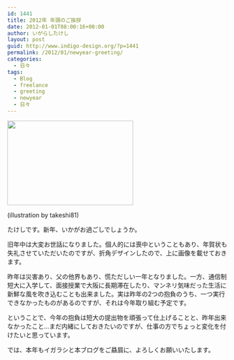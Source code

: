 ```yaml
---
id: 1441
title: 2012年 年頭のご挨拶
date: 2012-01-01T08:00:16+00:00
author: いがらしたけし
layout: post
guid: http://www.indigo-design.org/?p=1441
permalink: /2012/01/newyear-greeting/
categories:
  - 日々
tags:
  - Blog
  - freelance
  - greeting
  - newyear
  - 日々
---
```

[<img src="https://lh5.googleusercontent.com/-xzaSAtatIAk/Tv5q09SXs0I/AAAAAAAAAUg/--NqiokTkIM/s288/120101_newyear.jpg" height="194" width="288" />](https://picasaweb.google.com/lh/photo/StWxHDs7wa2jd7KqL-__WfDUdFBYrKYna69gqCnW--U?feat=embedwebsite)
  
(illustration by takeshi81)

たけしです。新年、いかがお過ごしでしょうか。

旧年中は大変お世話になりました。個人的には喪中ということもあり、年賀状も失礼させていただいたのですが、折角デザインしたので、上に画像を載せておきます。

昨年は災害あり、父の他界もあり、慌ただしい一年となりました。一方、通信制短大に入学して、面接授業で大阪に長期滞在したり、マンネリ気味だった生活に新鮮な風を吹き込むことも出来ました。実は昨年の2つの抱負のうち、一つ実行できなかったものがあるのですが、それは今年取り組む予定です。

ということで、今年の抱負は短大の提出物を頑張って仕上げることと、昨年出来なかったこと…まだ内緒にしておきたいのですが、仕事の方でちょっと変化を付けたいと思っています。

では、本年もイガラシと本ブログをご贔屓に、よろしくお願いいたします。
